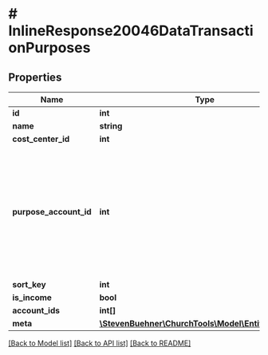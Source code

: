 # # InlineResponse20046DataTransactionPurposes

## Properties

Name | Type | Description | Notes
------------ | ------------- | ------------- | -------------
**id** | **int** |  | [optional]
**name** | **string** |  | [optional]
**cost_center_id** | **int** |  | [optional]
**purpose_account_id** | **int** | This will always be a single account. But it depends on the &#x60;isIncome&#x60; flag if this is the debit or the credit account. | [optional]
**sort_key** | **int** |  | [optional]
**is_income** | **bool** |  | [optional]
**account_ids** | **int[]** |  | [optional]
**meta** | [**\StevenBuehner\ChurchTools\Model\EntityMetaData1**](EntityMetaData1.md) |  | [optional]

[[Back to Model list]](../../README.md#models) [[Back to API list]](../../README.md#endpoints) [[Back to README]](../../README.md)
